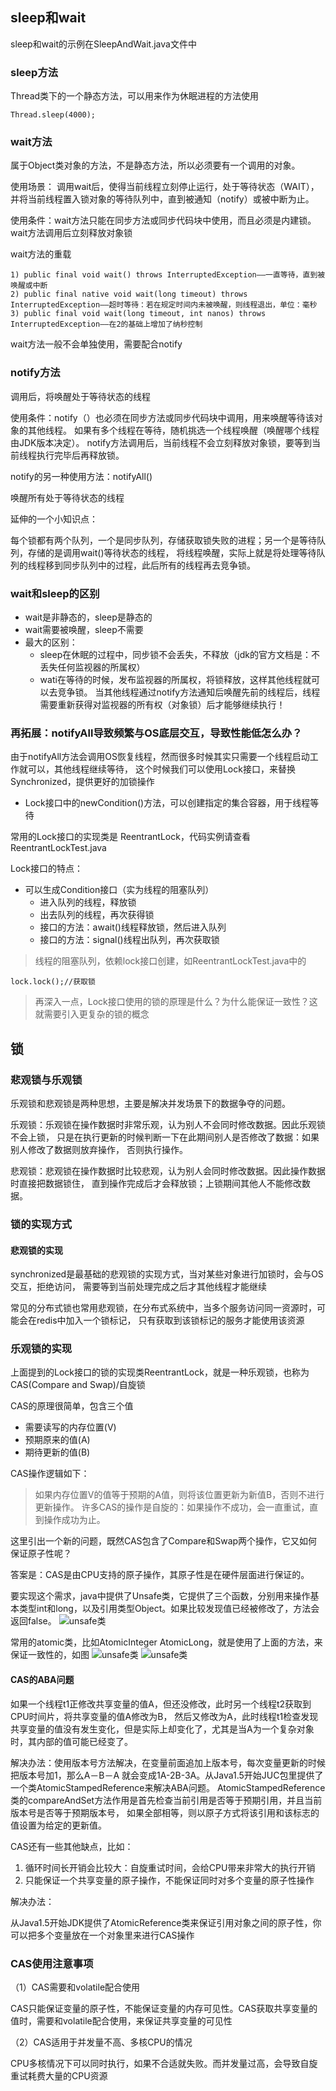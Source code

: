 ## sleep和wait
sleep和wait的示例在SleepAndWait.java文件中

### sleep方法
Thread类下的一个静态方法，可以用来作为休眠进程的方法使用

```
Thread.sleep(4000);
```

### wait方法
属于Object类对象的方法，不是静态方法，所以必须要有一个调用的对象。

使用场景：
调用wait后，使得当前线程立刻停止运行，处于等待状态（WAIT），并将当前线程置入锁对象的等待队列中，直到被通知（notify）或被中断为止。

使用条件：wait方法只能在同步方法或同步代码块中使用，而且必须是内建锁。wait方法调用后立刻释放对象锁

wait方法的重载
```
1) public final void wait() throws InterruptedException——一直等待，直到被唤醒或中断
2) public final native void wait(long timeout) throws InterruptedException——超时等待：若在规定时间内未被唤醒，则线程退出，单位：毫秒
3) public final void wait(long timeout, int nanos) throws InterruptedException——在2的基础上增加了纳秒控制
```
wait方法一般不会单独使用，需要配合notify

### notify方法
调用后，将唤醒处于等待状态的线程

使用条件：notify（）也必须在同步方法或同步代码块中调用，用来唤醒等待该对象的其他线程。
如果有多个线程在等待，随机挑选一个线程唤醒（唤醒哪个线程由JDK版本决定）。
notify方法调用后，当前线程不会立刻释放对象锁，要等到当前线程执行完毕后再释放锁。

notify的另一种使用方法：notifyAll()

唤醒所有处于等待状态的线程

延伸的一个小知识点：

每个锁都有两个队列，一个是同步队列，存储获取锁失败的进程；另一个是等待队列，存储的是调用wait()等待状态的线程，
将线程唤醒，实际上就是将处理等待队列的线程移到同步队列中的过程，此后所有的线程再去竞争锁。

### wait和sleep的区别
* wait是非静态的，sleep是静态的
* wait需要被唤醒，sleep不需要
* 最大的区别：
    * sleep在休眠的过程中，同步锁不会丢失，不释放（jdk的官方文档是：不丢失任何监视器的所属权）
    * wati在等待的时候，发布监视器的所属权，将锁释放，这样其他线程就可以去竞争锁。
    当其他线程通过notify方法通知后唤醒先前的线程后，线程需要重新获得对监视器的所有权（对象锁）后才能够继续执行！
    
### 再拓展：notifyAll导致频繁与OS底层交互，导致性能低怎么办？
由于notifyAll方法会调用OS恢复线程，然而很多时候其实只需要一个线程启动工作就可以，其他线程继续等待，
这个时候我们可以使用Lock接口，来替换Synchronized，提供更好的加锁操作
* Lock接口中的newCondition()方法，可以创建指定的集合容器，用于线程等待

常用的Lock接口的实现类是 ReentrantLock，代码实例请查看ReentrantLockTest.java

Lock接口的特点：
* 可以生成Condition接口（实为线程的阻塞队列）
    * 进入队列的线程，释放锁
    * 出去队列的线程，再次获得锁
    * 接口的方法：await()线程释放锁，然后进入队列
    * 接口的方法：signal()线程出队列，再次获取锁
> 线程的阻塞队列，依赖lock接口创建，如ReentrantLockTest.java中的
```
lock.lock();//获取锁
```
> 再深入一点，Lock接口使用的锁的原理是什么？为什么能保证一致性？这就需要引入更复杂的锁的概念
## 锁

### 悲观锁与乐观锁
乐观锁和悲观锁是两种思想，主要是解决并发场景下的数据争夺的问题。

乐观锁：乐观锁在操作数据时非常乐观，认为别人不会同时修改数据。因此乐观锁不会上锁，
只是在执行更新的时候判断一下在此期间别人是否修改了数据：如果别人修改了数据则放弃操作，
否则执行操作。

悲观锁：悲观锁在操作数据时比较悲观，认为别人会同时修改数据。因此操作数据时直接把数据锁住，
直到操作完成后才会释放锁；上锁期间其他人不能修改数据。

### 锁的实现方式
#### 悲观锁的实现
synchronized是最基础的悲观锁的实现方式，当对某些对象进行加锁时，会与OS交互，拒绝访问，
需要等到当前处理完成之后才其他线程才能继续

常见的分布式锁也常用悲观锁，在分布式系统中，当多个服务访问同一资源时，可能会在redis中加入一个锁标记，
只有获取到该锁标记的服务才能使用该资源

### 乐观锁的实现
上面提到的Lock接口的锁的实现类ReentrantLock，就是一种乐观锁，也称为CAS(Compare and Swap)/自旋锁

CAS的原理很简单，包含三个值

* 需要读写的内存位置(V)
* 预期原来的值(A)
* 期待更新的值(B)

CAS操作逻辑如下：
> 如果内存位置V的值等于预期的A值，则将该位置更新为新值B，否则不进行更新操作。
许多CAS的操作是自旋的：如果操作不成功，会一直重试，直到操作成功为止。

这里引出一个新的问题，既然CAS包含了Compare和Swap两个操作，它又如何保证原子性呢？

答案是：CAS是由CPU支持的原子操作，其原子性是在硬件层面进行保证的。

要实现这个需求，java中提供了Unsafe类，它提供了三个函数，分别用来操作基本类型int和long，以及引用类型Object。如果比较发现值已经被修改了，方法会返回false。
![unsafe类](https://github.com/liuguanglei123/java-base/blob/main/images/unsafe.png)

常用的atomic类，比如AtomicInteger AtomicLong，就是使用了上面的方法，来保证一致性的，如图
![unsafe类](https://github.com/liuguanglei123/java-base/blob/main/images/atomicInteger.png)
![unsafe类](https://github.com/liuguanglei123/java-base/blob/main/images/atomicInteger2.png)


#### CAS的ABA问题
如果一个线程t1正修改共享变量的值A，但还没修改，此时另一个线程t2获取到CPU时间片，将共享变量的值A修改为B，
然后又修改为A，此时线程t1检查发现共享变量的值没有发生变化，但是实际上却变化了，尤其是当A为一个复杂对象时，其内部的值可能已经变了。

解决办法：使用版本号方法解决，在变量前面追加上版本号，每次变量更新的时候把版本号加1，那么A－B－A 就会变成1A-2B-3A。从Java1.5开始JUC包里提供了一个类AtomicStampedReference来解决ABA问题。
AtomicStampedReference类的compareAndSet方法作用是首先检查当前引用是否等于预期引用，并且当前版本号是否等于预期版本号，
如果全部相等，则以原子方式将该引用和该标志的值设置为给定的更新值。

CAS还有一些其他缺点，比如：
1) 循环时间长开销会比较大：自旋重试时间，会给CPU带来非常大的执行开销
2) 只能保证一个共享变量的原子操作，不能保证同时对多个变量的原子性操作

解决办法：

从Java1.5开始JDK提供了AtomicReference类来保证引用对象之间的原子性，你可以把多个变量放在一个对象里来进行CAS操作

### CAS使用注意事项

（1）CAS需要和volatile配合使用

CAS只能保证变量的原子性，不能保证变量的内存可见性。CAS获取共享变量的值时，需要和volatile配合使用，来保证共享变量的可见性

（2）CAS适用于并发量不高、多核CPU的情况

CPU多核情况下可以同时执行，如果不合适就失败。而并发量过高，会导致自旋重试耗费大量的CPU资源














